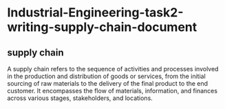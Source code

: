 # Industrial-Engineering-task2-writing-supply-chain-document
## supply chain
A supply chain refers to the sequence of activities and processes involved in the production and distribution of goods or services, from the initial sourcing of raw materials to the delivery of the final product to the end customer. It encompasses the flow of materials, information, and finances across various stages, stakeholders, and locations.

